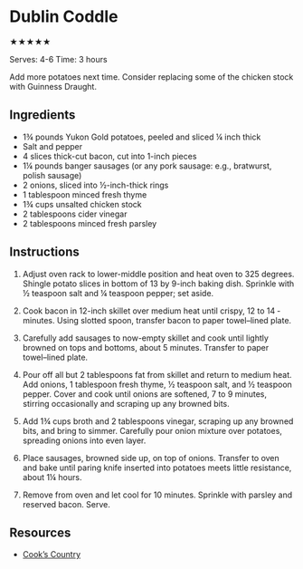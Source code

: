 # Dublin Coddle

★★★★★

Serves: 4-6
Time: 3 hours

Add more potatoes next time. Consider replacing some of the chicken stock with Guinness Draught.

## Ingredients

* 1¾ pounds Yukon Gold potatoes, peeled and sliced ¼ inch thick
* Salt and pepper
* 4 slices thick-cut bacon, cut into 1-inch pieces
* 1¼ pounds banger sausages (or any pork sausage: e.g., bratwurst, polish sausage)
* 2 onions, sliced into ½-inch-thick rings
* 1 tablespoon minced fresh thyme
* 1¾ cups unsalted chicken stock
* 2 tablespoons cider vinegar
* 2 tablespoons minced fresh parsley

## Instructions

1. Adjust oven rack to lower-middle position and heat oven to 325 degrees. Shingle potato slices in bottom of 13 by 9-inch baking dish. Sprinkle with ½ ­teaspoon salt and ¼ teaspoon pepper; set aside.

2. Cook bacon in 12-inch skillet over medium heat until crispy, 12 to 14 ­minutes. Using slotted spoon, transfer bacon to paper towel–lined plate.

3. Carefully add sausages to now-empty skillet and cook until lightly browned on tops and bottoms, about 5 minutes. Transfer to paper towel–lined plate.

4. Pour off all but 2 tablespoons fat from skillet and return to medium heat. Add onions, 1 tablespoon fresh thyme, ½ teaspoon salt, and ½ teaspoon pepper. Cover and cook until onions are softened, 7 to 9 minutes, stirring occasionally and scraping up any browned bits.

5. Add 1¾ cups broth and 2 tablespoons vinegar, scraping up any browned bits, and bring to simmer. Carefully pour onion mixture over potatoes, spreading onions into even layer.

6. Place sausages, browned side up, on top of onions. Transfer to oven and bake until paring knife inserted into potatoes meets little resistance, about 1¼ hours.

7. Remove from oven and let cool for 10 minutes. Sprinkle with parsley and reserved bacon. Serve.

## Resources

* [Cook’s Country](https://www.cookscountry.com/recipes/8760-dublin-coddle)
